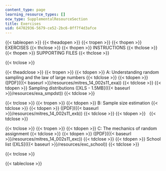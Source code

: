 ```yaml
---
content_type: page
learning_resource_types: []
ocw_type: SupplementalResourceSection
title: Exercises
uid: 64702936-5679-ce52-2bc6-0ff7f4d3afce
---
```


{{< tableopen >}}
{{< theadopen >}}
{{< tropen >}}
{{< thopen >}}
EXERCISES
{{< thclose >}}
{{< thopen >}}
INSTRUCTIONS
{{< thclose >}}
{{< thopen >}}
SUPPORTING FILES
{{< thclose >}}

{{< trclose >}}

{{< theadclose >}}
{{< tropen >}}
{{< tdopen >}}
A: Understanding random sampling and the law of large numbers
{{< tdclose >}}
{{< tdopen >}}
([PDF]({{< baseurl >}}/resources/mitres_14_002s11_exa))
{{< tdclose >}}
{{< tdopen >}}
Sampling distributions ([XLS - 1.5MB]({{< baseurl >}}/resources/exa_smpdst))
{{< tdclose >}}

{{< trclose >}}
{{< tropen >}}
{{< tdopen >}}
B: Sample size estimation
{{< tdclose >}}
{{< tdopen >}}
([PDF]({{< baseurl >}}/resources/mitres_14_002s11_exb))
{{< tdclose >}}
{{< tdopen >}}
 
{{< tdclose >}}

{{< trclose >}}
{{< tropen >}}
{{< tdopen >}}
C: The mechanics of random assignment
{{< tdclose >}}
{{< tdopen >}}
([PDF]({{< baseurl >}}/resources/mitres_14_002s11_exc))
{{< tdclose >}}
{{< tdopen >}}
School list ([XLS]({{< baseurl >}}/resources/exc_school))
{{< tdclose >}}

{{< trclose >}}

{{< tableclose >}}